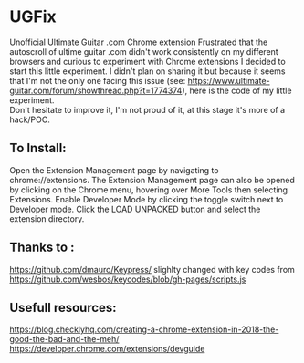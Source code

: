 # UGFix
Unofficial Ultimate Guitar .com Chrome extension
Frustrated that the autoscroll of ultime guitar .com didn't work consistently on my different browsers and curious to experiment with Chrome extensions 
I decided to start this little experiment. 
I didn't plan on sharing it but because it seems that I'm not the only one facing this issue (see: https://www.ultimate-guitar.com/forum/showthread.php?t=1774374),
here is the code of my little experiment.  
Don't hesitate to improve it, I'm not proud of it, at this stage it's more of a hack/POC.

## To Install:
Open the Extension Management page by navigating to chrome://extensions.
The Extension Management page can also be opened by clicking on the Chrome menu, hovering over More Tools then selecting Extensions.
Enable Developer Mode by clicking the toggle switch next to Developer mode.
Click the LOAD UNPACKED button and select the extension directory.

## Thanks to :
https://github.com/dmauro/Keypress/
slighlty changed with key codes from
https://github.com/wesbos/keycodes/blob/gh-pages/scripts.js

## Usefull resources:
https://blog.checklyhq.com/creating-a-chrome-extension-in-2018-the-good-the-bad-and-the-meh/  
https://developer.chrome.com/extensions/devguide
